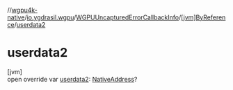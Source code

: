 //[wgpu4k-native](../../../../index.md)/[io.ygdrasil.wgpu](../../index.md)/[WGPUUncapturedErrorCallbackInfo](../index.md)/[[jvm]ByReference](index.md)/[userdata2](userdata2.md)

# userdata2

[jvm]\
open override var [userdata2](userdata2.md): [NativeAddress](../../../ffi/-native-address/index.md)?